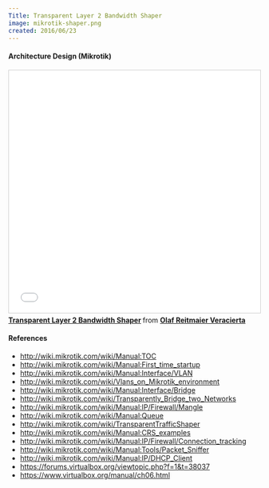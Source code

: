 ```yaml
---
Title: Transparent Layer 2 Bandwidth Shaper
image: mikrotik-shaper.png
created: 2016/06/23
---
```


#### Architecture Design (Mikrotik)

<div class="text-center">
<iframe src="//www.slideshare.net/slideshow/embed_code/key/GkJUsD08UJo3sb" width="595" height="485" frameborder="0" marginwidth="0" marginheight="0" scrolling="no" style="border:1px solid #CCC; border-width:1px; margin-bottom:5px; max-width: 100%;" allowfullscreen> </iframe> <div style="margin-bottom:5px"> <strong> <a href="//www.slideshare.net/olafrv/transparent-layer-2-bandwidth-shaper" title="Transparent Layer 2 Bandwidth Shaper" target="_blank">Transparent Layer 2 Bandwidth Shaper</a> </strong> from <strong><a href="https://www.slideshare.net/olafrv" target="_blank">Olaf Reitmaier Veracierta</a></strong> </div>
</div>

#### References

* http://wiki.mikrotik.com/wiki/Manual:TOC
* http://wiki.mikrotik.com/wiki/Manual:First_time_startup
* http://wiki.mikrotik.com/wiki/Manual:Interface/VLAN
* http://wiki.mikrotik.com/wiki/Vlans_on_Mikrotik_environment
* http://wiki.mikrotik.com/wiki/Manual:Interface/Bridge
* http://wiki.mikrotik.com/wiki/Transparently_Bridge_two_Networks
* http://wiki.mikrotik.com/wiki/Manual:IP/Firewall/Mangle
* http://wiki.mikrotik.com/wiki/Manual:Queue
* http://wiki.mikrotik.com/wiki/TransparentTrafficShaper
* http://wiki.mikrotik.com/wiki/Manual:CRS_examples
* http://wiki.mikrotik.com/wiki/Manual:IP/Firewall/Connection_tracking
* http://wiki.mikrotik.com/wiki/Manual:Tools/Packet_Sniffer
* http://wiki.mikrotik.com/wiki/Manual:IP/DHCP_Client
* https://forums.virtualbox.org/viewtopic.php?f=1&t=38037
* https://www.virtualbox.org/manual/ch06.html